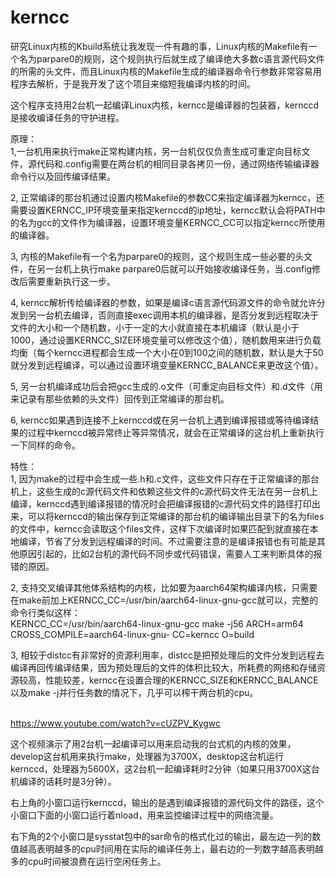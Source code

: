 # kerncc
研究Linux内核的Kbuild系统让我发现一件有趣的事，Linux内核的Makefile有一个名为parpare0的规则，这个规则执行后就生成了编译绝大多数c语言源代码文件的所需的头文件，而且Linux内核的Makefile生成的编译器命令行参数非常容易用程序去解析，于是我开发了这个项目来缩短我编译内核的时间。<br/>

这个程序支持用2台机一起编译Linux内核，kerncc是编译器的包装器，kernccd是接收编译任务的守护进程。<br/>

原理：<br/>
1,一台机用来执行make正常构建内核，另一台机仅仅负责生成可重定向目标文件，源代码和.config需要在两台机的相同目录各拷贝一份，通过网络传输编译器命令行以及回传编译结果。<br/>

2, 正常编译的那台机通过设置内核Makefile的参数CC来指定编译器为kerncc，还需要设置KERNCC_IP环境变量来指定kernccd的ip地址，kerncc默认会将PATH中的名为gcc的文件作为编译器，设置环境变量KERNCC_CC可以指定kerncc所使用的编译器。<br/>

3, 内核的Makefile有一个名为parpare0的规则，这个规则生成一些必要的头文件，在另一台机上执行make parpare0后就可以开始接收编译任务，当.config修改后需要重新执行这一步。<br/>

4, kerncc解析传给编译器的参数，如果是编译c语言源代码源文件的命令就允许分发到另一台机去编译，否则直接exec调用本机的编译器，是否分发到远程取决于文件的大小和一个随机数，小于一定的大小就直接在本机编译（默认是小于1000，通过设置KERNCC_SIZE环境变量可以修改这个值），随机数用来进行负载均衡（每个kerncc进程都会生成一个大小在0到100之间的随机数，默认是大于50就分发到远程编译，可以通过设置环境变量KERNCC_BALANCE来更改这个值）。<br/>

5, 另一台机编译成功后会把gcc生成的.o文件（可重定向目标文件）和.d文件（用来记录有那些依赖的头文件）回传到正常编译的那台机。<br/>

6, kerncc如果遇到连接不上kernccd或在另一台机上遇到编译报错或等待编译结果的过程中kernccd被异常终止等异常情况，就会在正常编译的这台机上重新执行一下同样的命令。<br/>

特性：<br/>
1, 因为make的过程中会生成一些.h和.c文件，这些文件只存在于正常编译的那台机上，这些生成的c源代码文件和依赖这些文件的c源代码文件无法在另一台机上编译，kernccd遇到编译报错的情况时会把编译报错的c源代码文件的路径打印出来，可以将kernccd的输出保存到正常编译的那台机的编译输出目录下的名为files的文件中，kerncc会读取这个files文件，这样下次编译时如果匹配到就直接在本地编译，节省了分发到远程编译的时间。不过需要注意的是编译报错也有可能是其他原因引起的，比如2台机的源代码不同步或代码错误，需要人工来判断具体的报错的原因。<br/>

2, 支持交叉编译其他体系结构的内核，比如要为aarch64架构编译内核，只需要在make前加上KERNCC_CC=/usr/bin/aarch64-linux-gnu-gcc就可以，完整的命令行类似这样：<br/>
KERNCC_CC=/usr/bin/aarch64-linux-gnu-gcc make -j56 ARCH=arm64 CROSS_COMPILE=aarch64-linux-gnu- CC=kerncc O=build

3, 相较于distcc有非常好的资源利用率，distcc是把预处理后的文件分发到远程去编译再回传编译结果，因为预处理后的文件的体积比较大，所耗费的网络和存储资源较高，性能较差，kerncc在设置合理的KERNCC_SIZE和KERNCC_BALANCE以及make -j并行任务数的情况下，几乎可以榨干两台机的cpu。<br/><br/>

https://www.youtube.com/watch?v=cUZPV_Kygwc<br/>

这个视频演示了用2台机一起编译可以用来启动我的台式机的内核的效果，develop这台机用来执行make，处理器为3700X，desktop这台机运行kernccd，处理器为5600X，这2台机一起编译耗时2分钟（如果只用3700X这台机编译的话耗时是3分钟）。<br/>

右上角的小窗口运行kernccd，输出的是遇到编译报错的源代码文件的路径，这个小窗口下面的小窗口运行着nload，用来监控编译过程中的网络流量。<br/>

右下角的2个小窗口是sysstat包中的sar命令的格式化过的输出，最左边一列的数值越高表明越多的cpu时间用在实际的编译任务上，最右边的一列数字越高表明越多的cpu时间被浪费在运行空闲任务上。<br/>
